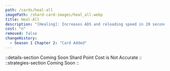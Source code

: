 ```yaml
---
path: /cards/heal-all
imagePath: /shard-card-images/heal_all.webp
title: Heal-All
description: "[Healing]: Increases ADS and reloading speed in 20 seconds."
cost: "n"
removed: false
changeHistory:
  - Season 1 Chapter 2: "Card Added"
---
```

::details-section
Coming Soon
Shard Point Cost is Not Accurate
::
::strategies-section
Coming Soon
::